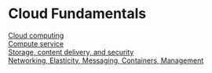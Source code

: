# Cloud Fundamentals

[Cloud computing](https://github.com/gonzalo-munillag/Cloud_Development_Portfolio/blob/main/Cloud_Fundamentals/Cloud_computing.md)  
[Compute service](https://github.com/gonzalo-munillag/Cloud_Development_Portfolio/blob/main/Cloud_Fundamentals/Compute_service.md)  
[Storage, content delivery, and security](https://github.com/gonzalo-munillag/Cloud_Development_Portfolio/blob/main/Cloud_Fundamentals/Storage_and_content_delivery.md)  
[Networking, Elasticity, Messaging, Containers, Management](https://github.com/gonzalo-munillag/Cloud_Development_Portfolio/blob/main/Cloud_Fundamentals/Networking_Elasticity_Messaging_Containers_Management.md)
